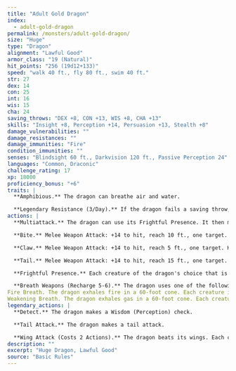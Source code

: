```yaml
---
title: "Adult Gold Dragon"
index:
  - adult-gold-dragon
permalink: /monsters/adult-gold-dragon/
size: "Huge"
type: "Dragon"
alignment: "Lawful Good"
armor_class: "19 (Natural)"
hit_points: "256 (19d12+133)"
speed: "walk 40 ft., fly 80 ft., swim 40 ft."
str: 27
dex: 14
con: 25
int: 16
wis: 15
cha: 24
saving_throws: "DEX +8, CON +13, WIS +8, CHA +13"
skills: "Insight +8, Perception +14, Persuasion +13, Stealth +8"
damage_vulnerabilities: ""
damage_resistances: ""
damage_immunities: "Fire"
condition_immunities: ""
senses: "Blindsight 60 ft., Darkvision 120 ft., Passive Perception 24"
languages: "Common, Draconic"
challenge_rating: 17
xp: 18000
proficiency_bonus: "+6"
traits: |
  **Amphibious.** The dragon can breathe air and water.

  **Legendary Resistance (3/Day).** If the dragon fails a saving throw, it can choose to succeed instead.
actions: |
  **Multiattack.** The dragon can use its Frightful Presence. It then makes three attacks: one with its bite and two with its claws.

  **Bite.** Melee Weapon Attack: +14 to hit, reach 10 ft., one target. Hit: 19 (2d10 + 8) piercing damage.

  **Claw.** Melee Weapon Attack: +14 to hit, reach 5 ft., one target. Hit: 15 (2d6 + 8) slashing damage.

  **Tail.** Melee Weapon Attack: +14 to hit, reach 15 ft., one target. Hit: 17 (2d8 + 8) bludgeoning damage.

  **Frightful Presence.** Each creature of the dragon's choice that is within 120 feet of the dragon and aware of it must succeed on a DC 21 Wisdom saving throw or become frightened for 1 minute. A creature can repeat the saving throw at the end of each of its turns, ending the effect on itself on a success. If a creature's saving throw is successful or the effect ends for it, the creature is immune to the dragon's Frightful Presence for the next 24 hours.

  **Breath Weapons (Recharge 5-6).** The dragon uses one of the following breath weapons.
Fire Breath. The dragon exhales fire in a 60-foot cone. Each creature in that area must make a DC 21 Dexterity saving throw, taking 66 (12d10) fire damage on a failed save, or half as much damage on a successful one.
Weakening Breath. The dragon exhales gas in a 60-foot cone. Each creature in that area must succeed on a DC 21 Strength saving throw or have disadvantage on Strength-based attack rolls, Strength checks, and Strength saving throws for 1 minute. A creature can repeat the saving throw at the end of each of its turns, ending the effect on itself on a success.  
legendary_actions: |
  **Detect.** The dragon makes a Wisdom (Perception) check.

  **Tail Attack.** The dragon makes a tail attack.

  **Wing Attack (Costs 2 Actions).** The dragon beats its wings. Each creature within 10 ft. of the dragon must succeed on a DC 22 Dexterity saving throw or take 15 (2d6 + 8) bludgeoning damage and be knocked prone. The dragon can then fly up to half its flying speed.
description: ""
excerpt: "Huge Dragon, Lawful Good"
source: "Basic Rules"
---
```

